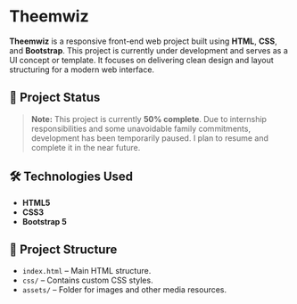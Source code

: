 # Theemwiz

**Theemwiz** is a responsive front-end web project built using **HTML**, **CSS**, and **Bootstrap**. This project is currently under development and serves as a UI concept or template. It focuses on delivering clean design and layout structuring for a modern web interface.

## 🚧 Project Status

> **Note:** This project is currently **50% complete**. Due to internship responsibilities and some unavoidable family commitments, development has been temporarily paused. I plan to resume and complete it in the near future.

## 🛠️ Technologies Used

- **HTML5**
- **CSS3**
- **Bootstrap 5**

## 📁 Project Structure

- `index.html` – Main HTML structure.
- `css/` – Contains custom CSS styles.
- `assets/` – Folder for images and other media resources.



